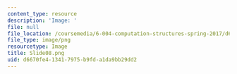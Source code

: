 ```yaml
---
content_type: resource
description: 'Image: '
file: null
file_location: /coursemedia/6-004-computation-structures-spring-2017/d6670fe413417975b9fda1da9bb29dd2_Slide08.png
file_type: image/png
resourcetype: Image
title: Slide08.png
uid: d6670fe4-1341-7975-b9fd-a1da9bb29dd2
---
```

